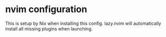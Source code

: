# nvim configuration

This is setup by Nix when installing this config. lazy.nvim will automatically install all missing plugins when launching.
